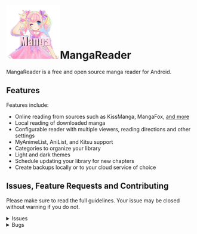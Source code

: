 # ![app icon](./.github/readme-images/app-icon.png)MangaReader
MangaReader is a free and open source manga reader for Android.

## Features

Features include:
* Online reading from sources such as KissManga, MangaFox, [and more](https://github.com/inorichi/tachiyomi-extensions)
* Local reading of downloaded manga
* Configurable reader with multiple viewers, reading directions and other settings
* MyAnimeList, AniList, and Kitsu support
* Categories to organize your library
* Light and dark themes
* Schedule updating your library for new chapters
* Create backups locally or to your cloud service of choice

## Issues, Feature Requests and Contributing

Please make sure to read the full guidelines. Your issue may be closed without warning if you do not.

<details><summary>Issues</summary>

1. **Before reporting a new issue, take a look at the [FAQ](https://github.com/inorichi/tachiyomi/wiki/FAQ), the [changelog](https://github.com/inorichi/tachiyomi/releases) and the already opened [issues](https://github.com/inorichi/tachiyomi/issues).**
2. If you are unsure, ask here: [![Discord](https://img.shields.io/discord/349436576037732353.svg)](https://discord.gg/WrBkRk4)

</details>

<details><summary>Bugs</summary>

* Include version (Setting > About > Version)
 * If not latest, try updating, it may have already been solved
 * Dev version is equal to the number of commits as seen in the main page
* Include steps to reproduce (if not obvious from description)
* Include screenshot (if needed)
* If it could be device-dependent, try reproducing on another device (if possible)
* For large logs use http://pastebin.com/ (or similar)
* Don't group unrelated requests into one issue

<details><summary>Feature Requests</summary>

* Write a detailed issue, explaning what it should do or how. Avoid writing just "like X app does"
* Include screenshot (if needed)

Catalogue requests should be created at https://github.com/inorichi/tachiyomi-extensions, they do not belong in this repository.
</details>

## License

    Copyright 2015 Javier Tomás

    Licensed under the Apache License, Version 2.0 (the "License");
    you may not use this file except in compliance with the License.
    You may obtain a copy of the License at

    http://www.apache.org/licenses/LICENSE-2.0

    Unless required by applicable law or agreed to in writing, software
    distributed under the License is distributed on an "AS IS" BASIS,
    WITHOUT WARRANTIES OR CONDITIONS OF ANY KIND, either express or implied.
    See the License for the specific language governing permissions and
    limitations under the License.

## Disclaimer

The developer of this application does not have any affiliation with the content providers available.
